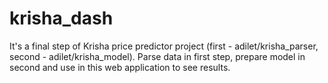 # krisha_dash

It's a final step of Krisha price predictor project (first - adilet/krisha_parser, second - adilet/krisha_model).
Parse data in first step, prepare model in second and use in this web application to see results.
